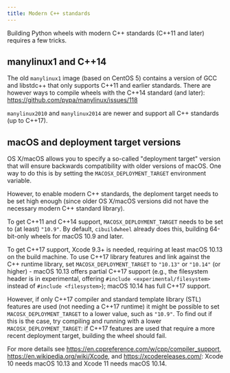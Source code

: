 ```yaml
---
title: Modern C++ standards
---
```


Building Python wheels with modern C++ standards (C++11 and later) requires a few tricks.


## manylinux1 and C++14
The old `manylinux1` image (based on CentOS 5) contains a version of GCC and libstdc++ that only supports C++11 and earlier standards. There are however ways to compile wheels with the C++14 standard (and later): https://github.com/pypa/manylinux/issues/118

`manylinux2010` and `manylinux2014` are newer and support all C++ standards (up to C++17).

## macOS and deployment target versions

OS X/macOS allows you to specify a so-called "deployment target" version that will ensure backwards compatibility with older versions of macOS. One way to do this is by setting the `MACOSX_DEPLOYMENT_TARGET` environment variable.

However, to enable modern C++ standards, the deploment target needs to be set high enough (since older OS X/macOS versions did not have the necessary modern C++ standard library).

To get C++11 and C++14 support, `MACOSX_DEPLOYMENT_TARGET` needs to be set to (at least) `"10.9"`. By default, `cibuildwheel` already does this, building 64-bit-only wheels for macOS 10.9 and later.

To get C++17 support, Xcode 9.3+ is needed, requiring at least macOS 10.13 on the build machine. To use C++17 library features and link against the C++ runtime library, set `MACOSX_DEPLOYMENT_TARGET` to `"10.13"` or `"10.14"` (or higher) - macOS 10.13 offers partial C++17 support (e.g., the filesystem header is in experimental, offering `#include <experimental/filesystem>` instead of `#include <filesystem>`); macOS 10.14 has full C++17 support.

However, if only C++17 compiler and standard template library (STL) features are used (not needing a C++17 runtime) it might be possible to set `MACOSX_DEPLOYMENT_TARGET` to a lower value, such as `"10.9"`. To find out if this is the case, try compiling and running with a lower `MACOSX_DEPLOYMENT_TARGET`: if C++17 features are used that require a more recent deployment target, building the wheel should fail.

For more details see https://en.cppreference.com/w/cpp/compiler_support, https://en.wikipedia.org/wiki/Xcode, and https://xcodereleases.com/: Xcode 10 needs macOS 10.13 and Xcode 11 needs macOS 10.14.
